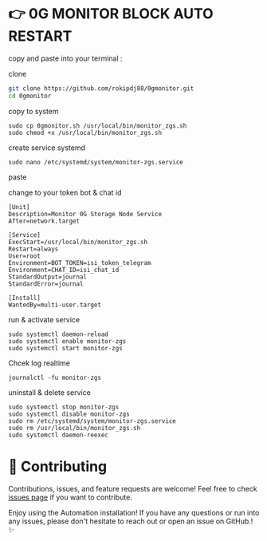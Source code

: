 # 👉 0G MONITOR BLOCK AUTO RESTART


copy and paste into your terminal :

clone
```bash
git clone https://github.com/rokipdj88/0gmonitor.git
cd 0gmonitor
```

copy to system
```
sudo cp 0gmonitor.sh /usr/local/bin/monitor_zgs.sh
sudo chmod +x /usr/local/bin/monitor_zgs.sh
```

create service systemd
```
sudo nano /etc/systemd/system/monitor-zgs.service

```

paste

change to your token bot & chat id

```
[Unit]
Description=Monitor 0G Storage Node Service
After=network.target

[Service]
ExecStart=/usr/local/bin/monitor_zgs.sh
Restart=always
User=root
Environment=BOT_TOKEN=isi_token_telegram
Environment=CHAT_ID=isi_chat_id
StandardOutput=journal
StandardError=journal

[Install]
WantedBy=multi-user.target

```

run & activate service
```
sudo systemctl daemon-reload
sudo systemctl enable monitor-zgs
sudo systemctl start monitor-zgs

```
Chcek log realtime
```
journalctl -fu monitor-zgs
```
uninstall & delete service
```
sudo systemctl stop monitor-zgs
sudo systemctl disable monitor-zgs
sudo rm /etc/systemd/system/monitor-zgs.service
sudo rm /usr/local/bin/monitor_zgs.sh
sudo systemctl daemon-reexec
```





# 🤝 Contributing

Contributions, issues, and feature requests are welcome! Feel free to check [issues page](https://github.com/yourusername/0gmonitor/issues) if you want to contribute.


Enjoy using the Automation installation! If you have any questions or run into any issues, please don't hesitate to reach out or open an issue on GitHub.! ✨
